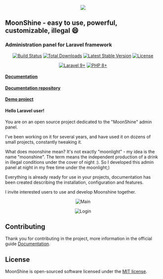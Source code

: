<p align="center">
<a href="https://moonshine.cutcode.dev" target="_blank">
<img src="https://moonshine.cutcode.dev/moon-promo-dark.svg?v=1.54.0">
</a>
</p>

## MoonShine - easy to use, powerful, customizable, illegal :smile:
### Administration panel for Laravel framework


<p align="center">
    <a href="https://github.com/moonshine-software/moonshine/actions"><img src="https://github.com/moonshine-software/moonshine/workflows/tests/badge.svg" alt="Build Status"></a>
<a href="https://packagist.org/packages/moonshine/moonshine"><img src="https://img.shields.io/packagist/dt/moonshine/moonshine" alt="Total Downloads"></a>
<a href="https://packagist.org/packages/moonshine/moonshine"><img src="https://img.shields.io/packagist/v/moonshine/moonshine" alt="Latest Stable Version"></a>
<a href="https://packagist.org/packages/moonshine/moonshine"><img src="https://img.shields.io/packagist/l/moonshine/moonshine" alt="License"></a>
</p> 
<p align="center">
    <a href="https://laravel.com"><img alt="Laravel 9+" src="https://img.shields.io/badge/Laravel-9+-FF2D20?style=for-the-badge&logo=laravel"></a>
    <a href="https://laravel.com"><img alt="PHP 8+" src="https://img.shields.io/badge/PHP-8+-777BB4?style=for-the-badge&logo=php"></a>
</p>

#### [Documentation](https://moonshine.cutcode.dev)
#### [Documentation repository](https://github.com/moonshine-software/doc)
#### [Demo project](https://github.com/moonshine-software/demo-project)

#### Hello Laravel user!

You are on an open source project dedicated to the "MoonShine" admin panel.

I've been working on it for several years, and have used it on dozens of small projects, constantly tweaking it.

What does moonshine mean? It's not exactly "moonlight" - my idea is the name "moonshine".
The term means the independent production of a drink in illegal conditions under the cover of night :).
So I developed this admin panel at night in my free time under the moonlight;)

Everything is already ready for use in your projects, documentation has been created describing the installation, configuration and features.

I invite interested users to use and develop Moonshine together.

<p align="center">
<img src="https://moonshine.cutcode.dev/screenshots/main.png?v=new1.50.0" alt="Main">
</p>

<p align="center">
<img src="https://moonshine.cutcode.dev/screenshots/login.png?v=new1.50.0" alt="Login">
</p>

## Contributing

Thank you for contributing in the project, more information in the official guide [Documentation](https://moonshine.cutcode.dev/section/contribution).

## License

MoonShine is open-sourced software licensed under the [MIT license](LICENSE.md).


